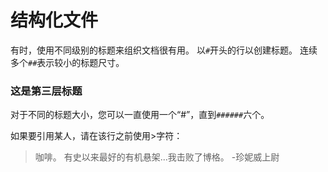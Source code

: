 
# 结构化文件

有时，使用不同级别的标题来组织文档很有用。 以` # `开头的行以创建标题。 连续多个` ## `表示较小的标题尺寸。

### 这是第三层标题

对于不同的标题大小，您可以一直使用一个“#”，直到` ###### `六个。

如果要引用某人，请在该行之前使用>字符：

>咖啡。 有史以来最好的有机悬架...我击败了博格。
>-珍妮威上尉

